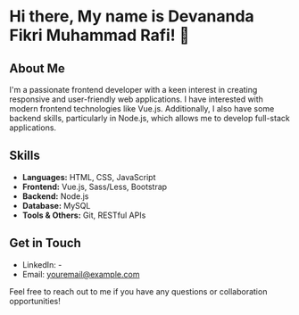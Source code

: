 # Hi there, My name is Devananda Fikri Muhammad Rafi! 👋

## About Me

I'm a passionate frontend developer with a keen interest in creating responsive and user-friendly web applications. I have interested with modern frontend technologies like Vue.js. Additionally, I also have some backend skills, particularly in Node.js, which allows me to develop full-stack applications.

## Skills

- **Languages:** HTML, CSS, JavaScript
- **Frontend:** Vue.js, Sass/Less, Bootstrap
- **Backend:** Node.js
- **Database:** MySQL
- **Tools & Others:** Git, RESTful APIs

## Get in Touch

- LinkedIn: -
- Email: youremail@example.com

Feel free to reach out to me if you have any questions or collaboration opportunities!
